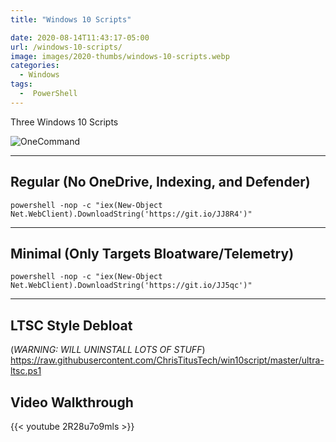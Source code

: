 ```yaml
---
title: "Windows 10 Scripts"

date: 2020-08-14T11:43:17-05:00
url: /windows-10-scripts/
image: images/2020-thumbs/windows-10-scripts.webp
categories:
  - Windows
tags:
  -  PowerShell
---
```

Three Windows 10 Scripts
<!--more-->

![OneCommand](/images/onecommand.webp)

---

## Regular (No OneDrive, Indexing, and Defender)

```
powershell -nop -c "iex(New-Object Net.WebClient).DownloadString('https://git.io/JJ8R4')"
```

---

## Minimal (Only Targets Bloatware/Telemetry)

```
powershell -nop -c "iex(New-Object Net.WebClient).DownloadString('https://git.io/JJ5qc')"
```

---

## LTSC Style Debloat 
(*WARNING: WILL UNINSTALL LOTS OF STUFF*)  
<https://raw.githubusercontent.com/ChrisTitusTech/win10script/master/ultra-ltsc.ps1>

## Video Walkthrough

{{< youtube 2R28u7o9mls >}}  

